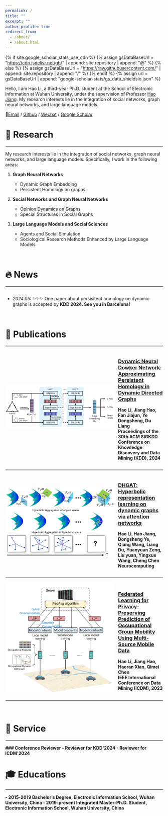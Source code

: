 ```yaml
---
permalink: /
title: ""
excerpt: ""
author_profile: true
redirect_from: 
  - /about/
  - /about.html
---
```


<style>
  dl {
    margin-bottom: 60px; /* 调整这个值以获得合适的间距 */
    clear: both;
  }

  img {
    display: block;
    margin: 0px 10px 10px 0px; /* 图片居中 上右下左*/ 
    max-width: 100%; /* 限制图片最大宽度 */
  }

  hr {
    border: 1px solid #ebebeb; /* 调整分隔线的颜色和样式 */
    /* margin: 10px;  */
    clear: both; 
  }


  dl dd {
  color: #666; 
  margin-top: 5px; 
  margin-bottom: 5px;
}

  dl dd strong {
  font-weight: bold;
  color: black;
  }

  /* 下面添加publications部分的类选择器 */
  .publications {
  color: #333;
  }

  .publications strong {
  font-weight: bold;
  color: black; 
  }

    .co-first {
    color: red;
  }

</style>

{% if site.google_scholar_stats_use_cdn %}
{% assign gsDataBaseUrl = "https://cdn.jsdelivr.net/gh/" | append: site.repository | append: "@" %}
{% else %}
{% assign gsDataBaseUrl = "https://raw.githubusercontent.com/" | append: site.repository | append: "/" %}
{% endif %}
{% assign url = gsDataBaseUrl | append: "google-scholar-stats/gs_data_shieldsio.json" %}

<span class='anchor' id='about-me'></span>


Hello, I am Hao Li, a third-year Ph.D. student at the School of Electronic Information at Wuhan University, under the supervision of Professor [Hao Jiang](http://eis.whu.edu.cn/index/szdwDetail?rsh=00007828&newskind_id=20160320222026165YIdDsQIbgNtoE). My research interests lie in the integration of social networks, graph neural networks, and large language models.

🌟[Email](whulh@whu.edu.cn) / [Github](https://github.com/Lihaogx) / [Wechat](../images/wechat.jpg) / [Google Scholar](https://scholar.google.com/citations?hl=zh-CN&user=xv78JsEAAAAJ)


# 🔎 Research 
<hr >
My research interests lie in the integration of social networks, graph neural networks, and large language models. Specifically, I work in the following areas:

1. **Graph Neural Networks**
   - Dynamic Graph Embedding
   - Persistent Homology on graphs

2. **Social Networks and Graph Neural Networks**
   - Opinion Dynamics on Graphs
   - Special Structures in Social Graphs

3. **Large Language Models and Social Sciences**
   - Agents and Social Simulation
   - Sociological Research Methods Enhanced by Large Language Models
<br/>

# 🔥 News
<hr >

<div style="max-height: 200px; overflow-y: auto;">
<ul>
  <li><em>2024.05:</em> ✨✨✨ One paper about persisitent homology on dynamic graphs is accepted by <strong>KDD 2024<strong>. See you in Barcelona!</li>
</ul>
</div>

<br/>


# 📃 Publications 
<hr >

<div style="display: flex; align-items: center;">
  <img src="../images/DNDN.jpg" alt="Dynamic Neural Dowker Networks" style="width: 350px;">
  <div>
    <h3><a href="https://dl.acm.org/doi/abs/10.1145/3637528.3671980" target="_blank">Dynamic Neural Dowker Network: Approximating Persistent Homology in Dynamic Directed Graphs</a></h3>
    <p><strong>Hao Li</strong>, Jiang Hao, Fan Jiajun, Ye Dongsheng, Du Liang<br>
    Proceedings of the 30th ACM SIGKDD Conference on Knowledge Discovery and Data Mining (KDD), 2024</p>
  </div>
</div>

<hr >
<div style="display: flex; align-items: center;">
  <img src="../images/DHGAT.jpg" alt="DHGAT" style="width: 350px;">
  <div>
    <h3><a href="https://www.sciencedirect.com/science/article/abs/pii/S092523122301161X" target="_blank">DHGAT: Hyperbolic representation learning on dynamic graphs via attention networks</a></h3>
    <p><strong>Hao Li</strong>, Hao Jiang, Dongsheng Ye, Qiang Wang, Liang Du, Yuanyuan Zeng, Liu yuan, Yingxue Wang, Cheng Chen<br>
    Neurocomputing</p>
  </div>
</div>

<hr >
<div style="display: flex; align-items: center;">
  <img src="../images/fedogm.jpg" alt="Prediction of Occupational Group Mobility" style="width: 350px;">
  <div>
    <h3><a href="https://ieeexplore.ieee.org/abstract/document/10415798/" target="_blank">Federated Learning for Privacy-Preserving Prediction of Occupational Group Mobility Using Multi-Source Mobile Data</a></h3>
    <p><strong>Hao Li</strong>, Jiang Hao, Haoran Xian, Qimei Chen<br>
    IEEE International Conference on Data Mining (ICDM), 2023</p>
  </div>
</div>

<hr >
<br/>


# 📝 Service
<hr >
### Conference Reviewer
- Reviewer for KDD'2024
- Reviewer for ICDM'2024

# 🎓 Educations
<hr >
- 2015-2019 Bachelor’s Degree, Electronic Information School, Wuhan University, China
- 2019-present Integrated Master-Ph.D. Student, Electronic Information School, Wuhan University, China
